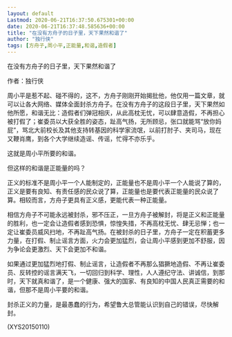 ```yaml
---
layout: default
Lastmod: 2020-06-21T16:37:50.675301+00:00
date: 2020-06-21T16:37:48.585636+00:00
title: "在没有方舟子的日子里，天下果然和谐了"
author: "独行侠"
tags: [方舟子,周小平,正能量,和谐,造假者]
---
```


在没有方舟子的日子里，天下果然和谐了

作者：独行侠

周小平是惹不起、碰不得的，这不，方舟子刚刚开始揭批他，他仅用一篇文章，就可以让各大网络、媒体全面封杀方舟子。在没有方舟子的这段日子里，天下果然如他所愿，和谐无比：造假者们弹冠相庆，从此高枕无忧，可以肆意造假，不再担心被打假了；崔委员以大获全胜的姿态，趾高气扬，无所顾忌，张口就能骂“放你妈屁”，骂北大前校长及其他支持转基因的科学家流氓，以前打肘子、夹司马，现在又鞭肖鹰，到各个大学继续造谣、传谣，忙得不亦乐乎。

这就是周小平所要的和谐。

但这样的和谐是正能量的吗？

正义的标准不是周小平一个人能制定的，正能量也不是周小平一个人能说了算的，正义是要有良知、有责任感的民众说了算，正能量也是要代表正能量的民众说了算。相较而言，方舟子更具有正义感，更能代表一种正能量。

相信方舟子不可能永远被封杀，邪不压正，一旦方舟子被解封，将是正义和正能量的胜利，也一定会让造假者感到恐惧，惊惶失措，不再高枕无忧、肆无忌惮；也一定让崔委员威风扫地，不再趾高气扬。在被封杀的日子里，方舟子一定在积蓄更多力量，在打假、制止谣言方面，火力会更加猛烈，会让周小平感到更加不舒服，因为争论会更激烈、天下会更加不和谐。

如果通过更加猛烈地打假、制止谣言，让造假者不再那么猖獗地造假、不再让崔委员、反转控的谣言满天飞，一切回归到科学、理性，人人遵纪守法、讲诚信，到那时，天下就真和谐了，是一个健康、强大的国家、有良知的中国人民真正需要的和谐，但那不是周小平要的和谐。

封杀正义的力量，是最愚蠢的行为，希望鲁大总管能认识到自己的错误，尽快解封。

(XYS20150110)

